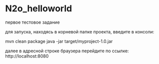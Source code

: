 # N2o_helloworld
первое тестовое задание

для запуска, находясь в корневой папке проекта,  введите в консоли:

mvn clean package
java -jar target/myproject-1.0.jar

далее в адресной строке браузера перейдите по ссылке:
http://localhost:8080



